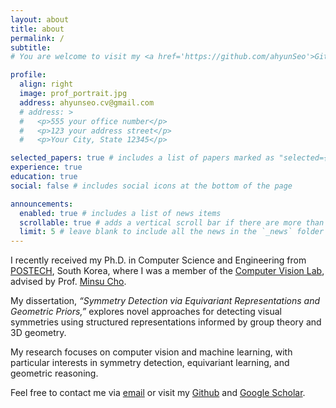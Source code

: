 ```yaml
---
layout: about
title: about
permalink: /
subtitle:
# You are welcome to visit my <a href='https://github.com/ahyunSeo'>Github</a> and <a href='https://scholar.google.com/citations?user=FNmQSdAAAAAJ&hl=ko'>Google Scholar</a>.

profile:
  align: right
  image: prof_portrait.jpg
  address: ahyunseo.cv@gmail.com
  # address: >
  #   <p>555 your office number</p>
  #   <p>123 your address street</p>
  #   <p>Your City, State 12345</p>

selected_papers: true # includes a list of papers marked as "selected={true}"
experience: true
education: true
social: false # includes social icons at the bottom of the page

announcements:
  enabled: true # includes a list of news items
  scrollable: true # adds a vertical scroll bar if there are more than 3 news items
  limit: 5 # leave blank to include all the news in the `_news` folder
---
```


I recently received my Ph.D. in Computer Science and Engineering from [POSTECH](https://www.postech.ac.kr), South Korea, where I was a member of the [Computer Vision Lab](http://cvlab.postech.ac.kr/lab/), advised by Prof. [Minsu Cho](http://cvlab.postech.ac.kr/~mcho/).

My dissertation, _“Symmetry Detection via Equivariant Representations and Geometric Priors,”_ explores novel approaches for detecting visual symmetries using structured representations informed by group theory and 3D geometry.

My research focuses on computer vision and machine learning, with particular interests in symmetry detection, equivariant learning, and geometric reasoning.

Feel free to contact me via <a href="mailto:ahyunseo.cv@gmail.com">email</a> or visit my <a href='https://github.com/ahyunSeo'>Github</a> and <a href='https://scholar.google.com/citations?user=bW5iOH4AAAAJ&hl=ko&authuser=2'>Google Scholar</a>.

<!-- Write your biography here. Tell the world about yourself. Link to your favorite [subreddit](http://reddit.com). You can put a picture in, too. The code is already in, just name your picture `prof_pic.jpg` and put it in the `img/` folder. -->

<!-- Put your address / P.O. box / other info right below your picture. You can also disable any these elements by editing `profile` property of the YAML header of your `_pages/about.md`.  -->
<!-- Edit `_bibliography/papers.bib` and Jekyll will render your [publications page](/al-folio/publications/) automatically. -->

<!-- Link to your social media connections, too. This theme is set up to use [Font Awesome icons](http://fortawesome.github.io/Font-Awesome/) and [Academicons](https://jpswalsh.github.io/academicons/), like the ones below. Add your Facebook, Twitter, LinkedIn, Google Scholar, or just disable all of them. -->

